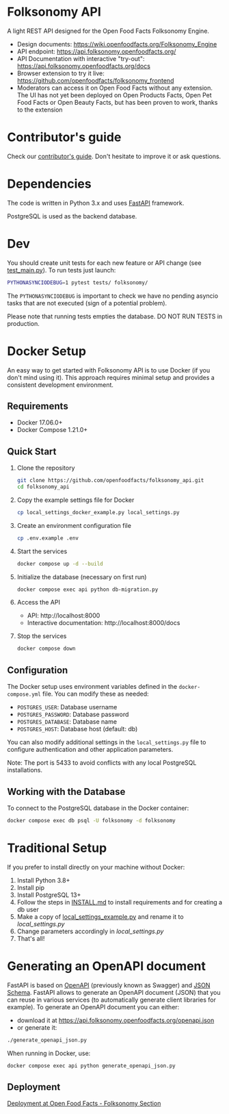 # Folksonomy API
A light REST API designed for the Open Food Facts Folksonomy Engine.

* Design documents: https://wiki.openfoodfacts.org/Folksonomy_Engine
* API endpoint: https://api.folksonomy.openfoodfacts.org/
* API Documentation with interactive "try-out": https://api.folksonomy.openfoodfacts.org/docs
* Browser extension to try it live: https://github.com/openfoodfacts/folksonomy_frontend
* Moderators can access it on Open Food Facts without any extension. The UI has not yet been deployed on Open Products Facts, Open Pet Food Facts or Open Beauty Facts, but has been proven to work, thanks to the extension


# Contributor's guide

Check our [contributor's guide](./CONTRIBUTING.md). Don't hesitate to improve it or ask questions.

# Dependencies

The code is written in Python 3.x and uses [FastAPI](https://fastapi.tiangolo.com/) framework.

PostgreSQL is used as the backend database.

# Dev

You should create unit tests for each new feature or API change (see [test_main.py](https://github.com/openfoodfacts/folksonomy_api/blob/main/tests/test_main.py)). 
To run tests just launch:
```bash
PYTHONASYNCIODEBUG=1 pytest tests/ folksonomy/
```
The `PYTHONASYNCIODEBUG` is important to check we have no pending asyncio tasks that are not executed
(sign of a potential problem).

Please note that running tests empties the database. DO NOT RUN TESTS in production.

# Docker Setup 

An easy way to get started with Folksonomy API is to use Docker (if you don't mind using it). This approach requires minimal setup and provides a consistent development environment.

## Requirements
- Docker 17.06.0+
- Docker Compose 1.21.0+

## Quick Start

1. Clone the repository
   ```bash
   git clone https://github.com/openfoodfacts/folksonomy_api.git
   cd folksonomy_api
   ```

2. Copy the example settings file for Docker
   ```bash
   cp local_settings_docker_example.py local_settings.py
   ```

3. Create an environment configuration file
   ```bash
   cp .env.example .env
   ```

4. Start the services
   ```bash
   docker compose up -d --build
   ```

5. Initialize the database (necessary on first run)
   ```bash
   docker compose exec api python db-migration.py
   ```

6. Access the API
   - API: http://localhost:8000
   - Interactive documentation: http://localhost:8000/docs

7. Stop the services
   ```bash
   docker compose down
   ```



## Configuration

The Docker setup uses environment variables defined in the `docker-compose.yml` file. You can modify these as needed:

- `POSTGRES_USER`: Database username
- `POSTGRES_PASSWORD`: Database password  
- `POSTGRES_DATABASE`: Database name
- `POSTGRES_HOST`: Database host (default: db)

You can also modify additional settings in the `local_settings.py` file to configure authentication and other application parameters.

Note: The port is 5433 to avoid conflicts with any local PostgreSQL installations.

## Working with the Database

To connect to the PostgreSQL database in the Docker container:

```bash
docker compose exec db psql -U folksonomy -d folksonomy
```


# Traditional Setup

If you prefer to install directly on your machine without Docker:

1. Install Python 3.8+
2. Install pip
3. Install PostgreSQL 13+
4. Follow the steps in [INSTALL.md](https://github.com/openfoodfacts/folksonomy_api/blob/main/INSTALL.md) to install requirements and for creating a db user
5. Make a copy of [local_settings_example.py](https://github.com/openfoodfacts/folksonomy_api/blob/main/local_settings_example.py) and rename it to *local_settings.py*
6. Change parameters accordingly in *local_settings.py*
7. That's all!

# Generating an OpenAPI document

FastAPI is based on [OpenAPI](https://github.com/OAI/OpenAPI-Specification) (previously known as Swagger) and [JSON Schema](https://json-schema.org/). FastAPI allows to generate an OpenAPI document (JSON) that you can reuse in various services (to automatically generate client libraries for example). To generate an OpenAPI document you can either:
* download it at https://api.folksonomy.openfoodfacts.org/openapi.json
* or generate it:
```bash
./generate_openapi_json.py
```

When running in Docker, use:
```bash
docker compose exec api python generate_openapi_json.py
```

## Deployment

[Deployment at Open Food Facts - Folksonomy Section](https://openfoodfacts.github.io/openfoodfacts-infrastructure/folksonomy/)
